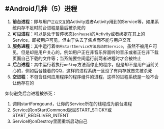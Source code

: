 #Android几种（5）进程
---

1. **前台进程**：即与用户`正在交互`的Activity或者Activity用到的Service等，如果系统内存不足时前台进程是最后被杀死的
2. **可见进程**：可以是处于暂停状态(`onPause`)的Activity或者绑定在其上的Service，即被用户可见，但由于失去了焦点而不能与用户交互
3. **服务进程**：其中运行着`使用startService方法启动的Service`，虽然不被用户可见，但是却是用户关心的，例如用户正在非音乐界面听的音乐或者正在非下载页面自己下载的文件等；当系统要空间运行前两者进程时才会被终止
4. **后台进程**：其中运行着执行`onStop`方法而停止的程序，但是却不是用户当前关心的，例如后台挂着的QQ，这样的进程系统一旦没了有内存就首先被杀死
5. **空进程**：不包含任何应用程序的程序组件的进程，这样的进程系统是一般不会让他存在的

如何避免后台进程被杀死：

1. 调用startForegound，让你的Service所在的线程成为前台进程
2. Service的onStartCommond返回START_STICKY或START_REDELIVER_INTENT
3. Service的onDestroy里面重新启动自己